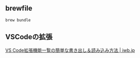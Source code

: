 

## brewfile

```
brew bundle 
```

## VSCodeの拡張

[VS Code拡張機能一覧の簡単な書き出し＆読み込み方法 | iwb.jp](https://iwb.jp/vscode-extension-list-terminal-export-import/#Mac)
